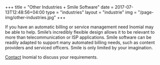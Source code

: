 +++
title = "Other Industries + Smile Software"
date = 2017-07-13T12:48:56+04:00
type = "industries"
layout = "industrie"
img = "/page-img/other-industries.jpg"
+++

If you have an automatic billing or service management need Inomial may be able to help. Smile’s incredibly flexible design allows it to be relevant to more than telecommunication or ISP applications. Smile software can be readily adapted to support many automated billing needs, such as content providers and serviced officers. Smile is only limited by your imagination.

<a href="#" data-nav-section="contact">Contact</a> Inomial to discuss your requirements.